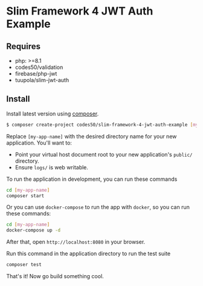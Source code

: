 # Slim Framework 4 JWT Auth Example

## Requires
* php: >=8.1
* codes50/validation
* firebase/php-jwt
* tuupola/slim-jwt-auth

## Install

Install latest version using [composer](https://getcomposer.org/).

```bash
$ composer create-project codes50/slim-framework-4-jwt-auth-example [my-app-name]
```

Replace `[my-app-name]` with the desired directory name for your new application. You'll want to:

* Point your virtual host document root to your new application's `public/` directory.
* Ensure `logs/` is web writable.

To run the application in development, you can run these commands 

```bash
cd [my-app-name]
composer start
```

Or you can use `docker-compose` to run the app with `docker`, so you can run these commands:
```bash
cd [my-app-name]
docker-compose up -d
```
After that, open `http://localhost:8080` in your browser.

Run this command in the application directory to run the test suite

```bash
composer test
```

That's it! Now go build something cool.
